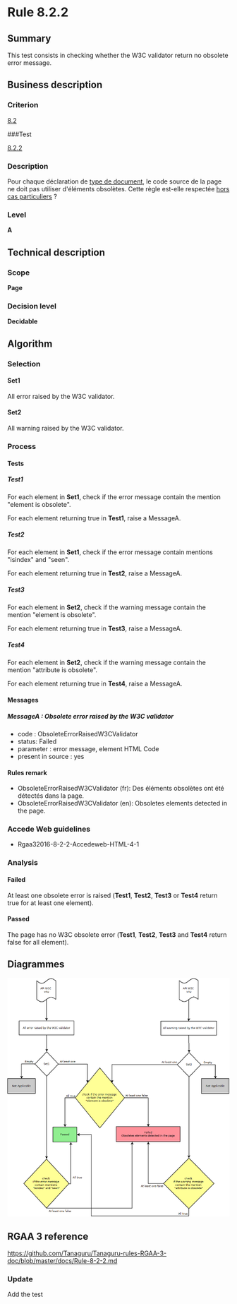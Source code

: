 # Rule 8.2.2

## Summary

This test consists in checking whether the W3C validator return no obsolete error message.

## Business description

### Criterion

[8.2](http://references.modernisation.gouv.fr/rgaa/criteres.html#crit-8-2)

###Test

[8.2.2](http://references.modernisation.gouv.fr/rgaa/criteres.html#test-8-2-2)

### Description

Pour chaque d&eacute;claration de <a href="http://references.modernisation.gouv.fr/rgaa/glossaire.html#type-de-document">type de document</a>, le code source de la page ne doit pas utiliser d'&eacute;l&eacute;ments obsol&egrave;tes. Cette r&egrave;gle est-elle respect&eacute;e <a href="http://references.modernisation.gouv.fr/rgaa/cas-particuliers.html#cp-8-2">hors cas particuliers</a> ?

### Level

**A**

## Technical description

### Scope

**Page**

### Decision level

**Decidable**

## Algorithm

### Selection

#### Set1

All error raised by the W3C validator.

#### Set2

All warning raised by the W3C validator.

### Process

#### Tests

##### Test1 

For each element in **Set1**, check if the error message contain the mention "element is obsolete".

For each element returning true in **Test1**, raise a MessageA.

##### Test2 

For each element in **Set1**, check if the error message contain mentions "isindex" and "seen".

For each element returning true in **Test2**, raise a MessageA.

##### Test3 

For each element in **Set2**, check if the warning message contain the mention "element is obsolete".

For each element returning true in **Test3**, raise a MessageA.

##### Test4 

For each element in **Set2**, check if the warning message contain the mention "attribute is obsolete".

For each element returning true in **Test4**, raise a MessageA.

#### Messages

##### MessageA : Obsolete error raised by the W3C validator

-    code : ObsoleteErrorRaisedW3CValidator
-    status: Failed
-    parameter : error message, element HTML Code
-    present in source : yes

#### Rules remark

 * ObsoleteErrorRaisedW3CValidator (fr): Des &eacute;l&eacute;ments obsol&egrave;tes ont &eacute;t&eacute; d&eacute;tect&eacute;s dans la page.
 * ObsoleteErrorRaisedW3CValidator (en): Obsoletes elements detected in the page.

### Accede Web guidelines

 * Rgaa32016-8-2-2-Accedeweb-HTML-4-1

### Analysis

#### Failed

At least one obsolete error is raised (**Test1**, **Test2**, **Test3** or **Test4** return true for at least one element).

#### Passed

The page has no W3C obsolete error (**Test1**, **Test2**, **Test3** and **Test4** return false for all element).

## Diagrammes

![](https://raw.githubusercontent.com/Tanaguru/RGAA3-2016/master/docs/Diagrammes/Test8-2-2.png?token=AI6sA3cTbWq8dJFQRp5JTMK8PFVyyaY-ks5Y-gvOwA%3D%3D)

## RGAA 3 reference

https://github.com/Tanaguru/Tanaguru-rules-RGAA-3-doc/blob/master/docs/Rule-8-2-2.md

### Update

Add the test